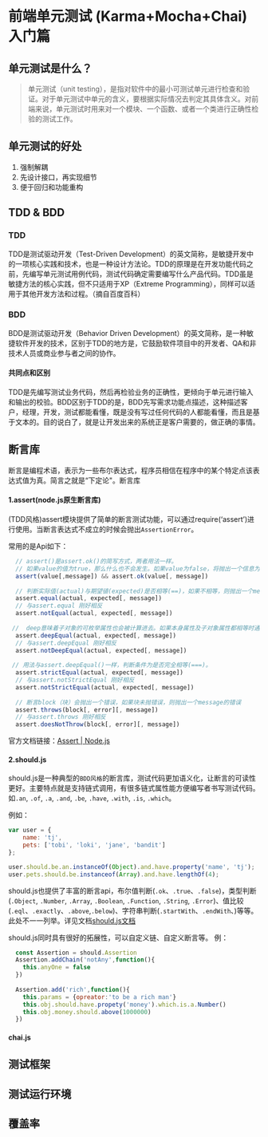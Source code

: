 # 前端单元测试 (Karma+Mocha+Chai) 入门篇

## 单元测试是什么？
> 单元测试（unit testing），是指对软件中的最小可测试单元进行检查和验证。对于单元测试中单元的含义，要根据实际情况去判定其具体含义。对前端来说，单元测试时用来对一个模块、一个函数、或者一个类进行正确性检验的测试工作。

## 单元测试的好处
1. 强制解耦
2. 先设计接口，再实现细节
3. 便于回归和功能重构

## TDD & BDD

### TDD
TDD是测试驱动开发（Test-Driven Development）的英文简称，是敏捷开发中的一项核心实践和技术，也是一种设计方法论。TDD的原理是在开发功能代码之前，先编写单元测试用例代码，测试代码确定需要编写什么产品代码。TDD虽是敏捷方法的核心实践，但不只适用于XP（Extreme Programming），同样可以适用于其他开发方法和过程。（摘自百度百科）

### BDD
BDD是测试驱动开发（Behavior Driven Development）的英文简称，是一种敏捷软件开发的技术，区别于TDD的地方是，它鼓励软件项目中的开发者、QA和非技术人员或商业参与者之间的协作。

#### 共同点和区别
TDD是先编写测试业务代码，然后再检验业务的正确性，更倾向于单元进行输入和输出的校验。BDD区别于TDD的是，BDD先写需求功能点描述，这种描述客户，经理，开发，测试都能看懂，既是没有写过任何代码的人都能看懂，而且是基于文本的。目的说白了，就是让开发出来的系统正是客户需要的，做正确的事情。


## 断言库
断言是编程术语，表示为一些布尔表达式，程序员相信在程序中的某个特定点该表达式值为真。简言之就是“下定论"。断言库

#### 1.assert(node.js原生断言库) 
(TDD风格)assert模块提供了简单的断言测试功能，可以通过require(‘assert’)进行使用。当断言表达式不成立的时候会抛出`AssertionError`。

常用的是Api如下：
```js
  // assert()是assert.ok()的简写方式，两者用法一样。
  // 如果value的值为true，那么什么也不会发生。如果value为false，将抛出一个信息为message的错误。
  assert(value[,message]) && assert.ok(value[, message])
  
  // 判断实际值(actual)与期望徝(expected)是否相等(==)，如果不相等，则抛出一个message的错误。
  assert.equal(actual, expected[, message])     
  // 与assert.equal 刚好相反
  assert.notEqual(actual, expected[, message])
  
 //  deep意味着子对象的可枚举属性也会被计算进去。如果本身属性及子对象属性都相等时通过。否则会抛出错误。
  assert.deepEqual(actual, expected[, message])
  // 与assert.deepEqual 刚好相反
  assert.notDeepEqual(actual, expected[, message])
 
 // 用法与assert.deepEqual()一样，判断条件为是否完全相等(===)。
  assert.strictEqual(actual, expected[, message])
  // 与assert.notStrictEqual 刚好相反
  assert.notStrictEqual(actual, expected[, message])
  
  // 断言block（块）会抛出一个错误，如果块未抛错误，则抛出一个message的错误
  assert.throws(block[, error][, message])
  // 与assert.throws 刚好相反
  assert.doesNotThrow(block[, error][, message])
```
官方文档链接：[Assert | Node.js](https://nodejs.org/api/assert.html)


#### 2.should.js
   should.js是一种典型的`BDD风格`的断言库，测试代码更加语义化，让断言的可读性更好。主要特点就是支持链式调用，有很多链式属性能方便编写者书写测试代码。如`.an`, `.of`, `.a`, `.and`, `.be`, `.have`, `.with`, `.is`, `.which`。

例如：
```js
var user = {
    name: 'tj',
    pets: ['tobi', 'loki', 'jane', 'bandit']
};

user.should.be.an.instanceOf(Object).and.have.property('name', 'tj');
user.pets.should.be.instanceof(Array).and.have.lengthOf(4);
```
should.js也提供了丰富的断言api，布尔值判断(`.ok`、`.true`、`.false`)，类型判断(`.Object`, `.Number`, `.Array`, `.Boolean`, `.Function`, `.String`, `.Error`)、值比较(`.eql`、`.exactly`、`.above`,`.below`)、字符串判断(`.startWith`、`.endWith`、)等等。此处不一一列举。详见文档[should.js文档](https://shouldjs.github.io/)

should.js同时具有很好的拓展性，可以自定义链、自定义断言等。
例：
```js
  const Assertion = should.Assertion
  Assertion.addChain('notAny',function(){
    this.anyOne = false
  })
  
  Assertion.add('rich',function(){
    this.params = {opreator:'to be a rich man'}
    this.obj.should.have.propety('money').which.is.a.Number()
    this.obj.money.should.above(1000000)
  })

```

#### chai.js



## 测试框架

## 测试运行环境

## 覆盖率
